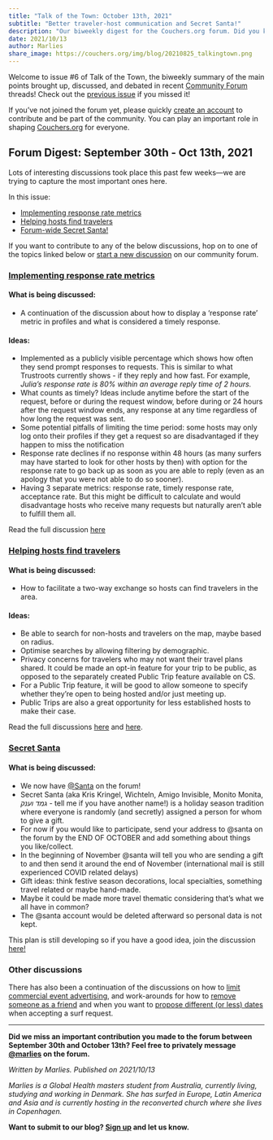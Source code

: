 ```yaml
---
title: "Talk of the Town: October 13th, 2021"
subtitle: "Better traveler-host communication and Secret Santa!"
description: "Our biweekly digest for the Couchers.org forum. Did you know we have vibrant public discussions about couch surfing and the future of Couchers.org? Everyone is welcome to participate!"
date: 2021/10/13
author: Marlies
share_image: https://couchers.org/img/blog/20210825_talkingtown.png
---
```


Welcome to issue #6 of Talk of the Town, the biweekly summary of the main points brought up, discussed, and debated in recent [Community Forum](https://community.couchers.org/) threads! Check out the [previous issue](https://couchers.org/blog/2021/09/29/talk-of-the-town/) if you missed it!

If you’ve not joined the forum yet, please quickly [create an account](https://community.couchers.org/) to contribute and be part of the community. You can play an important role in shaping [Couchers.org](https://couchers.org/) for everyone.


## **Forum Digest: September 30th - Oct 13th, 2021**

Lots of interesting discussions took place this past few weeks—we are trying to capture the most important ones here.

In this issue:



* [Implementing response rate metrics](https://community.couchers.org/t/request-message-window-closed/1196/19)
* [Helping hosts find travelers](https://community.couchers.org/t/additional-features-to-increase-activity-and-engagement/1542)
* [Forum-wide Secret Santa!](https://community.couchers.org/t/secret-santa/1556)

If you want to contribute to any of the below discussions, hop on to one of the topics linked below or [start a new discussion](https://community.couchers.org/) on our community forum.


### **[Implementing response rate metrics](https://community.couchers.org/t/request-message-window-closed/1196/19)**


#### **What is being discussed:**



* A continuation of the discussion about how to display a ‘response rate’ metric in profiles and what is considered a timely response.


#### **Ideas:**



* Implemented as a publicly visible percentage which shows how often they send prompt responses to requests. This is similar to what Trustroots currently shows - if they reply and how fast. For example, _Julia’s response rate is 80% within an average reply time of 2 hours._
* What counts as timely? Ideas include anytime before the start of the request, before or during the request window, before during or 24 hours after the request window ends, any response at any time regardless of how long the request was sent.
* Some potential pitfalls of limiting the time period: some hosts may only log onto their profiles if they get a request so are disadvantaged if they happen to miss the notification
* Response rate declines if no response within 48 hours (as many surfers may have started to look for other hosts by then) with option for the response rate to go back up as soon as you are able to reply (even as an apology that you were not able to do so sooner).
* Having 3 separate metrics: response rate, timely response rate, acceptance rate. But this might be difficult to calculate and would disadvantage hosts who receive many requests but naturally aren’t able to fulfill them all.

Read the full discussion [here](https://community.couchers.org/t/request-message-window-closed/1196)


### **[Helping hosts find travelers](https://community.couchers.org/t/additional-features-to-increase-activity-and-engagement/1542)**


#### **What is being discussed:**



* How to facilitate a two-way exchange so hosts can find travelers in the area.


#### **Ideas:**



* Be able to search for non-hosts and travelers on the map, maybe based on radius.
* Optimise searches by allowing filtering by demographic.
* Privacy concerns for travelers who may not want their travel plans shared. It could be made an opt-in feature for your trip to be public, as opposed to the separately created Public Trip feature available on CS.
* For a Public Trip feature, it will be good to allow someone to specify whether they’re open to being hosted and/or just meeting up.
* Public Trips are also a great opportunity for less established hosts to make their case.

Read the full discussions [here](https://community.couchers.org/t/additional-features-to-increase-activity-and-engagement/1542) and [here](https://community.couchers.org/t/public-trip/1106/).


### **[Secret Santa](https://community.couchers.org/t/secret-santa/)**


#### **What is being discussed:**



* We now have [@Santa](https://community.couchers.org/u/santa) on the forum!
* Secret Santa (aka Kris Kringel, Wichteln, Amigo Invisible, Monito Monita, _גמד וענק_ - tell me if you have another name!) is a holiday season tradition where everyone is randomly (and secretly) assigned a person for whom to give a gift.
* For now if you would like to participate, send your address to @santa on the forum by the END OF OCTOBER and add something about things you like/collect.
* In the beginning of November @santa will tell you who are sending a gift to and then send it around the end of November (international mail is still experienced COVID related delays)
* Gift ideas: think festive season decorations, local specialties, something travel related or maybe hand-made.
* Maybe it could be made more travel thematic considering that’s what we all have in common?
* The @santa account would be deleted afterward so personal data is not kept.

This plan is still developing so if you have a good idea, join the discussion [here! ](https://community.couchers.org/t/secret-santa/)


### **Other discussions**

There has also been a continuation of the discussions on how to [limit commercial event advertising](https://community.couchers.org/t/advertising-in-events/), and work-arounds for how to [remove someone as a friend](https://community.couchers.org/t/is-it-possible-to-unfriend-after-accepting-friend-request/) and when you want to [propose different (or less) dates](https://community.couchers.org/t/offering-to-host-different-dates/) when accepting a surf request.

_______________________________________________

**Did we miss an important contribution you made to the forum between September 30th and October 13th? Feel free to privately message [@marlies](https://community.couchers.org/u/marlies) on the forum.**

_Written by Marlies. Published on 2021/10/13_

_Marlies is a Global Health masters student from Australia, currently living, studying and working in Denmark. She has surfed in Europe, Latin America and Asia and is currently hosting in the reconverted church where she lives in Copenhagen._

**Want to submit to our blog? [Sign up](/volunteer) and let us know.**
